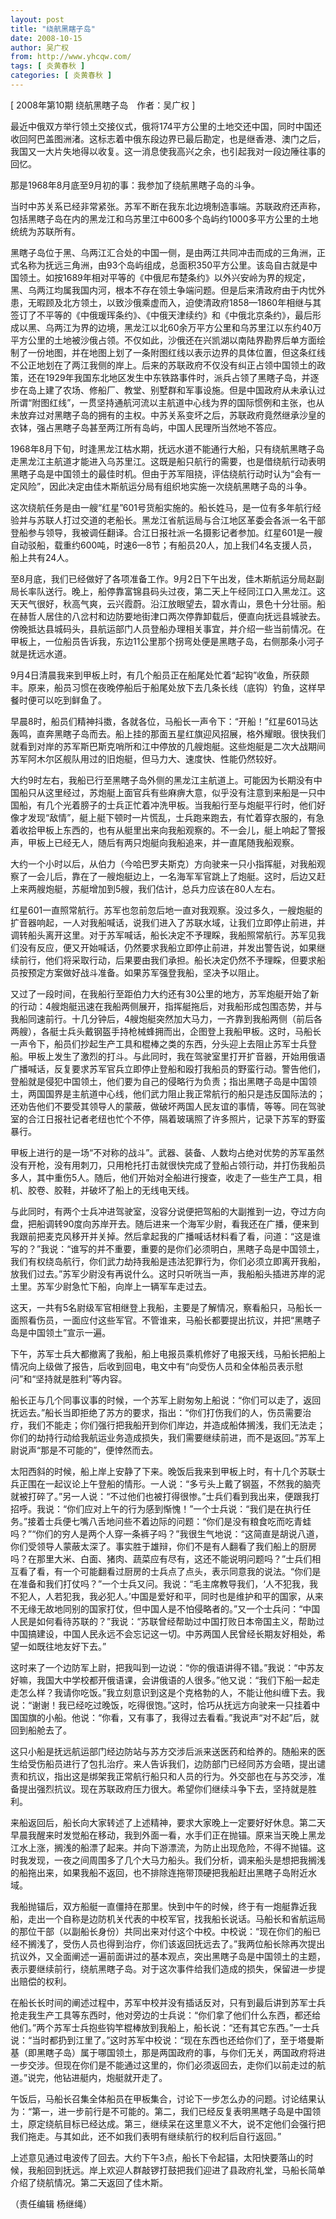 ```yaml
---
layout: post
title: "绕航黑瞎子岛"
date: 2008-10-15
author: 吴广权
from: http://www.yhcqw.com/
tags: [ 炎黄春秋 ]
categories: [ 炎黄春秋 ]
---
```



[ 2008年第10期 绕航黑瞎子岛　作者：吴广权 ]


最近中俄双方举行领土交接仪式，俄将174平方公里的土地交还中国，同时中国还收回阿巴盖图洲渚。这标志着中俄东段边界已最后勘定，也是继香港、澳门之后，我国又一大片失地得以收复。这一消息使我高兴之余，也引起我对一段边陲往事的回忆。

那是1968年8月底至9月初的事：我参加了绕航黑瞎子岛的斗争。


当时中苏关系已经非常紧张。苏军不断在我东北边境制造事端。苏联政府还声称，包括黑瞎子岛在内的黑龙江和乌苏里江中600多个岛屿约1000多平方公里的土地统统为苏联所有。


黑瞎子岛位于黑、乌两江汇合处的中国一侧，是由两江共同冲击而成的三角洲，正式名称为抚远三角洲，由93个岛屿组成，总面积350平方公里。该岛自古就是中国领土。如按1689年相对平等的《中俄尼布楚条约》以外兴安岭为界的规定，黑、乌两江均属我国内河，根本不存在领土争端问题。但是后来清政府由于内忧外患，无暇顾及北方领土，以致沙俄乘虚而入，迫使清政府1858—1860年相继与其签订了不平等的《中俄瑗珲条约》、《中俄天津续约》和《中俄北京条约》，最后形成以黑、乌两江为界的边境，黑龙江以北60余万平方公里和乌苏里江以东约40万平方公里的土地被沙俄占领。不仅如此，沙俄还在兴凯湖以南陆界勘界后单方面绘制了一份地图，并在地图上划了一条附图红线以表示边界的具体位置，但这条红线不公正地划在了两江我侧的岸上。后来的苏联政府不仅没有纠正占领中国领土的政策，还在1929年我国东北地区发生中东铁路事件时，派兵占领了黑瞎子岛，并逐步在岛上建了农场、修船厂、教堂、别墅群和军事设施。但是中国政府从未承认过所谓“附图红线”，一贯坚持通航河流以主航道中心线为界的国际惯例和主张，也从未放弃过对黑瞎子岛的拥有的主权。中苏关系变坏之后，苏联政府竟然继承沙皇的衣钵，强占黑瞎子岛甚至两江所有岛屿，中国人民理所当然地不答应。


1968年8月下旬，时逢黑龙江枯水期，抚远水道不能通行大船，只有绕航黑瞎子岛走黑龙江主航道才能进入乌苏里江。这既是船只航行的需要，也是借绕航行动表明黑瞎子岛是中国领土的最佳时机。但由于苏军阻挠，评估绕航行动时认为“会有一定风险”，因此决定由佳木斯航运分局有组织地实施一次绕航黑瞎子岛的斗争。


这次绕航任务是由一艘“红星”601号货船实施的。船长姓马，是一位有多年航行经验并与苏联人打过交道的老船长。黑龙江省航运局与合江地区革委会各派一名干部登船参与领导，我被调任翻译。合江日报社派一名摄影记者参加。红星601是一艘自动驳船，载重约600吨，时速6—8节；有船员20人，加上我们4名支援人员，船上共有24人。


至8月底，我们已经做好了各项准备工作。9月2日下午出发，佳木斯航运分局赵副局长率队送行。晚上，船停靠富锦县码头过夜，第二天上午经同江口入黑龙江。这天天气很好，秋高气爽，云兴霞蔚。沿江放眼望去，碧水青山，景色十分壮丽。船在赫哲人居住的八岔村和边防要地街津口两次停靠卸载后，便直向抚远县城驶去。傍晚抵达县城码头，县航运部门人员登船办理相关事宜，并介绍一些当前情况。在甲板上，一位船员告诉我，东边11公里那个拐弯处便是黑瞎子岛，右侧那条小河子就是抚远水道。


9月4日清晨我来到甲板上时，有几个船员正在船尾处忙着“起钩”收鱼，所获颇丰。原来，船员习惯在夜晚停船后于船尾处放下去几条长线（底钩）钓鱼，这样早餐时便可以吃到鲜鱼了。


早晨8时，船员们精神抖擞，各就各位，马船长一声令下：“开船！”红星601马达轰鸣，直奔黑瞎子岛而去。船上挂的那面五星红旗迎风招展，格外耀眼。很快我们就看到对岸的苏军斯巴斯克哨所和江中停放的几艘炮艇。这些炮艇是二次大战期间苏军阿木尔区舰队用过的旧炮艇，但马力大、速度快、性能仍然较好。


大约9时左右，我船已行至黑瞎子岛外侧的黑龙江主航道上。可能因为长期没有中国船只从这里经过，苏炮艇上面官兵有些麻痹大意，似乎没有注意到来船是一只中国船，有几个光着膀子的士兵正忙着冲洗甲板。当我船行至与炮艇平行时，他们好像才发现“敌情”，艇上艇下顿时一片慌乱，士兵跑来跑去，有忙着穿衣服的，有急着收拾甲板上东西的，也有从艇里出来向我船观察的。不一会儿，艇上响起了警报声，甲板上已经无人，随后有两只炮艇向我船追来，并一直尾随我船观察。


大约一个小时以后，从伯力（今哈巴罗夫斯克）方向驶来一只小指挥艇，对我船观察了一会儿后，靠在了一艘炮艇边上，一名海军军官跳上了炮艇。这时，后边又赶上来两艘炮艇，苏艇增加到5艘，我们估计，总兵力应该在80人左右。


红星601一直照常航行。苏军也忽前忽后地一直对我观察。没过多久，一艘炮艇的扩音器响起，一人对我船喊话，说我们进入了苏联水域，让我们立即停止前进，并调转船头离开这里。对于苏军喊话，船长决定不予理睬，我船照常航行。苏军见我们没有反应，便又开始喊话，仍然要求我船立即停止前进，并发出警告说，如果继续前行，他们将采取行动，后果要由我们承担。船长决定仍然不予理睬，但要求船员按预定方案做好战斗准备。如果苏军强登我船，坚决予以阻止。


又过了一段时间，在我船行至距伯力大约还有30公里的地方，苏军炮艇开始了新的行动：4艘炮艇迅速在我船两侧展开，指挥艇拖后，对我船形成包围态势，并与我船同速前行。十几分钟后，4艘炮艇突然加大马力，一齐靠到我船两侧（前后各两艘），各艇士兵头戴钢盔手持枪械蜂拥而出，企图登上我船甲板。这时，马船长一声令下，船员们抄起生产工具和棍棒之类的东西，分头迎上去阻止苏军士兵登船。甲板上发生了激烈的打斗。与此同时，我在驾驶室里打开扩音器，开始用俄语广播喊话，反复要求苏军官兵立即停止登船和殴打我船员的野蛮行动。警告他们，登船就是侵犯中国领土，他们要为自己的侵略行为负责；指出黑瞎子岛是中国领土，两国国界是主航道中心线，他们武力阻止我正常航行的船只是违反国际法的；还劝告他们不要受其领导人的蒙蔽，做破坏两国人民友谊的事情，等等。同在驾驶室的合江日报社记者老纽也忙个不停，隔着玻璃照了许多照片，记录下苏军的野蛮暴行。


甲板上进行的是一场“不对称的战斗”。武器、装备、人数均占绝对优势的苏军虽然没有开枪，没有用刺刀，只用枪托打击就很快完成了登船占领行动，并打伤我船员多人，其中重伤5人。随后，他们开始对全船进行搜查，收走了一些生产工具，相机、胶卷、胶鞋，并破坏了船上的无线电天线。


与此同时，有两个士兵冲进驾驶室，没容分说便把驾船的大副推到一边，夺过方向盘，把船调转90度向苏岸开去。随后进来一个海军少尉，看我还在广播，便来到我跟前把麦克风移开并关掉。然后拿起我的广播喊话材料看了看，问道：“这是谁写的？”我说：“谁写的并不重要，重要的是你们必须明白，黑瞎子岛是中国领土，我们有权绕岛航行，你们武力劫持我船是违法犯罪行为，你们必须立即离开我船，放我们过去。”苏军少尉没有再说什么。这时只听咣当一声，我船船头插进苏岸的泥土里。苏军少尉急忙下船，向岸上一辆军车走过去。


这天，一共有5名尉级军官相继登上我船，主要是了解情况，察看船只，马船长一面照看伤员，一面应付这些军官。不管谁来，马船长都要提出抗议，并把“黑瞎子岛是中国领土”宣示一遍。


下午，苏军士兵大都撤离了我船，船上电报员乘机修好了电报天线，马船长把船上情况向上级做了报告，后收到回电，电文中有“向受伤人员和全体船员表示慰问”和“坚持就是胜利”等内容。


船长正与几个同事议事的时候，一个苏军上尉匆匆上船说：“你们可以走了，返回抚远去。”船长当即拒绝了苏方的要求，指出：“你们打伤我们的人，伤员需要治疗，我们不能走；你们强行把我船开到你们岸边，并造成船体搁浅，我们无法走；你们的劫持行动给我航运业务造成损失，我们需要继续前进，而不是返回。”苏军上尉说声“那是不可能的”，便悻然而去。


太阳西斜的时候，船上岸上安静了下来。晚饭后我来到甲板上时，有十几个苏联士兵正围在一起议论上午登船的情形。一人说：“多亏头上戴了钢盔，不然我的脑壳就被打碎了。”另一人说：“不过他们也被打得很惨。”士兵们看到我出来，便跟我打招呼。我说：“你们应对上午的行为感到惭愧！”一个士兵说：“我们是在执行任务。”接着士兵便七嘴八舌地问些不着边际的问题：“你们是没有粮食吃而吃青蛙吗？”“你们的穷人是两个人穿一条裤子吗？”我很生气地说：“这简直是胡说八道，你们受领导人蒙蔽太深了。事实胜于雄辩，你们不是有人翻看了我们船上的厨房吗？在那里大米、白面、猪肉、蔬菜应有尽有，这还不能说明问题吗？”士兵们相互看了看，有一个可能翻看过厨房的士兵点了点头，表示同意我的说法。“你们是在准备和我们打仗吗？”一个士兵又问。我说：“毛主席教导我们，‘人不犯我，我不犯人，人若犯我，我必犯人。’中国是爱好和平，同时也是维护和平的国家，从来不无缘无故地同别的国家打仗，但中国人是不怕侵略者的。”又一个士兵问：“中国人民是如何看待苏联的？”我说：“苏联曾经帮助过中国打败日本帝国主义，帮助过中国搞建设，中国人民永远不会忘记这一切。中苏两国人民曾经长期友好相处，希望一如既往地友好下去。”


这时来了一个边防军上尉，把我叫到一边说：“你的俄语讲得不错。”我说：“中苏友好嘛，我国大中学校都开俄语课，会讲俄语的人很多。”他又说：“我们下船一起走走怎么样？我请你吃饭。”我立刻意识到这是个克格勃的人，不能让他纠缠下去。我说：“谢谢！我已经吃过晚饭，吃得很饱。”这时，恰巧从抚远方向驶来一只挂着中国国旗的小船。他说：“你看，又有事了，我得过去看看。”我说声“对不起”后，就回到船舱去了。


这只小船是抚远航运部门经边防站与苏方交涉后派来送医药和给养的。随船来的医生给受伤船员进行了包扎治疗。来人告诉我们，边防部门已经同苏方会晤，提出谴责和抗议，指出这是绑架我正常航行船只和人员的行为。外交部也在与苏交涉，准备提出强烈抗议。现在苏联政府压力很大。希望你们继续斗争下去，坚持就是胜利。


来船返回后，船长向大家转述了上述精神，要求大家晚上一定要好好休息。第二天早晨我醒来时发觉船在移动，我到外面一看，水手们正在抛锚。原来当天晚上黑龙江水上涨，搁浅的船漂了起来。并向下游漂流，为防止出现危险，不得不抛锚。这时我发现，一夜之间周围多了几个大马力船头。我们分析，调来船头是想把我搁浅的船拖出来，如果我船不返回，也不排除连拖带顶硬把我船赶出黑瞎子岛附近水域。


我船抛锚后，双方船艇一直僵持在那里。快到中午的时候，终于有一炮艇靠近我船，走出一个自称是边防机关代表的中校军官，找我船长说话。马船长和省航运局的那位干部（以副船长身份）共同出来对付这个中校。中校说：“现在你们的船已经不搁浅了，受伤人员也得到治疗，你们该返回抚远去了。”我两位船长除再次提出抗议外，又全面阐述一遍前面讲过的基本观点，突出黑瞎子岛是中国领土的主题，表示要继续前行，绕航黑瞎子岛。对于这次事件给我们造成的损失，保留进一步提出赔偿的权利。


在船长长时间的阐述过程中，苏军中校并没有插话反对，只有到最后讲到苏军士兵抢走我生产工具等东西时，他对旁边的士兵说：“你们拿了他们什么东西，都还给他们。”两个苏军士兵抱些钩竿棍棒放到我船上，船长说：“还有其它东西。”一士兵说：“当时都扔到江里了。”这时苏军中校说：“现在东西也还给你们了，至于塔曼斯基（即黑瞎子岛）属于哪国领土，那是两国政府的事，与你们无关，两国政府将进一步交涉。但现在你们是不能通过这里的，你们必须返回去，走你们以前走过的航道。”说完，他钻进艇内，炮艇就开走了。


午饭后，马船长召集全体船员在甲板集合，讨论下一步怎么办的问题。讨论结果认为：“第一，进一步前行是不可能的。第二，我们已经反复表明黑瞎子岛是中国领土，原定绕航目标已经达成。第三，继续呆在这里意义不大，说不定他们会强行把我们拖走。与其如此，还不如我们表明有继续航行的权利后自行返回。”


上述意见通过电波传了回去。大约下午3点，船长下令起锚，太阳快要落山的时候，我船回到抚远。岸上欢迎人群敲锣打鼓把我们迎进了县政府礼堂，马船长简单介绍了绕航情况。第二天返回了佳木斯。

（责任编辑 杨继绳）


